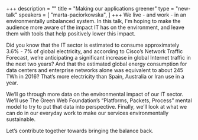+++
description = ""
title = "Making our applications greener"
type = "new-talk"
speakers = [
        "marta-paciorkowska",
]
+++
We live - and work - in an environmentally unbalanced system. In this talk, I'm hoping to make the audience more aware of the impact IT has on the environment, and leave them with tools that help positively lower this impact.

Did you know that the IT sector is estimated to consume approximately 3.6% - 7% of global electricity, and according to Cisco’s Network Traffic Forecast, we’re anticipating a significant increase in global Internet traffic in the next two years? And that the estimated global energy consumption for data centers and enterprise networks alone was equivalent to about 245 TWh in 2016? That’s more electricity than Spain, Australia or Iran use in a year.

We’ll go through more data on the environmental impact of our IT sector. We’ll use The Green Web Foundation’s “Platforms, Packets, Process” mental model to try to put that data into perspective. Finally, we’ll look at what we can do in our everyday work to make our services environmentally sustainable.

Let’s contribute together towards bringing the balance back.